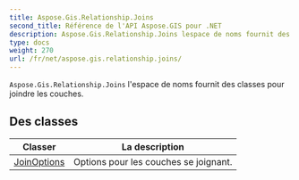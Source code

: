 ```yaml
---
title: Aspose.Gis.Relationship.Joins
second_title: Référence de l'API Aspose.GIS pour .NET
description: Aspose.Gis.Relationship.Joins lespace de noms fournit des classes pour joindre les couches.
type: docs
weight: 270
url: /fr/net/aspose.gis.relationship.joins/
---
```

`Aspose.Gis.Relationship.Joins` l'espace de noms fournit des classes pour joindre les couches.

## Des classes

| Classer | La description |
| --- | --- |
| [JoinOptions](./joinoptions/) | Options pour les couches se joignant. |


